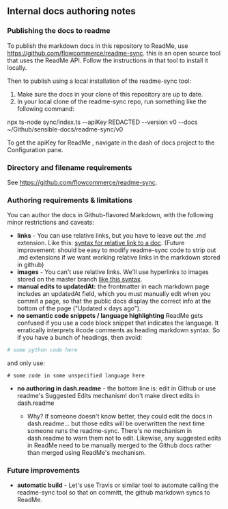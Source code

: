 ## Internal docs authoring notes



### Publishing the docs to readme

To publish the markdown docs in this repository to ReadMe, use https://github.com/flowcommerce/readme-sync. this is an open source tool that uses the ReadMe API. Follow the instructions in that tool to install it locally.

Then to publish using a local installation of the readme-sync tool:

1. Make sure the docs in your clone of this repository are up to date. 
2. In your local clone of the readme-sync repo, run something like the following command:

npx ts-node sync/index.ts --apiKey REDACTED --version v0 --docs ~/Github/sensible-docs/readme-sync/v0

To get the apiKey for ReadMe , navigate in the dash of  docs project to the Configuration pane.

### Directory and filename requirements

See https://github.com/flowcommerce/readme-sync. 



### Authoring requirements & limitations

You can author the docs in Github-flavored Markdown, with the following minor restrictions and caveats:

- **links** - You can use relative links, but you have to leave out the .md extension. Like this: [syntax for relative link to a doc](./readme-sync/v0/some-file-name-no-textension). (Future improvement: should be easy to modify readme-sync code to strip out .md extensions if we want working relative links in the markdown stored in github)
- **images** - You can't use relative links. We'll use hyperlinks to images stored on the master branch [like this syntax](./images/some-image). 
- **manual edits to updatedAt:** the frontmatter in each markdown page includes an updatedAt field, which you must manually edit when you commit a page, so that the public docs display the correct info at the bottom of the page ("Updated x days ago").
- **no semantic code snippets / language highlighting** ReadMe gets confused if you use a code block snippet that indicates the language. It erratically interprets #code comments as heading markdown syntax. So if you have a bunch of headings, then avoid:

```python
# some python code here
```

and only use:

```
# some code in some unspecified language here  
```

- **no authoring in dash.readme** - the bottom line is: edit in Github or use readme's Suggested Edits mechanism! don't make direct edits in dash.readme

  - Why?  If someone doesn't know better, they could edit the docs in dash.readme... but those edits will be overwritten the next time someone runs the readme-sync. There's no mechanism in dash.readme to warn them not to edit.  Likewise, any suggested edits in ReadMe need to be manually merged to the Github docs rather than merged using ReadMe's mechanism. 

  



### Future improvements



- **automatic build** -  Let's use Travis or similar tool to automate calling the readme-sync tool so that on committ, the github markdown syncs to ReadMe.

  









